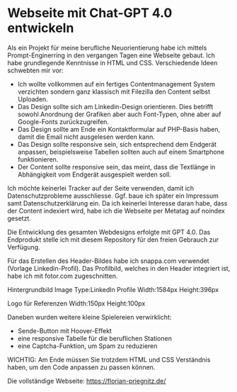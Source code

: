 # Webseite mit Chat-GPT 4.0 entwickeln
Als ein Projekt für meine berufliche Neuorientierung habe ich mittels Prompt-Enginerring in den vergangen Tagen eine Webseite gebaut. Ich habe grundlegende Kenntnisse in HTML und CSS. Verschiedende Ideen schwebten mir vor:

- Ich wollte vollkommen auf ein fertiges Contentmanagement System verzichten sondern ganz klassisch mit Filezilla den Content selbst Uploaden.
- Das Design sollte sich am Linkedin-Design orientieren. Dies betrifft sowohl Anordnung der Grafiken aber auch Font-Typen, ohne aber auf Google-Fonts zurückzugreifen.
- Das Design sollte am Ende ein Kontaktformular auf PHP-Basis haben, damit die Email nicht ausgelesen werden kann.
- Das Design sollte responsive sein, sich entsprechend dem Endgerät anpassen, beispielsweise Tabellen sollten auch auf einem Smartphone funktionieren.
- Der Content sollte responsive sein, das meint, dass die Textlänge in Abhängigkeit vom Endgerät ausgespielt werden soll.

Ich möchte keinerlei Tracker auf der Seite verwenden, damit ich Datenschutzprobleme ausschliesse. Ggf. baue ich später ein Impressum samt Datenschutzerklärung ein. Da ich keinerlei Interesse daran habe, dass der Content indexiert wird, habe ich die Webseite per Metatag auf noindex gesetzt.

Die Entwicklung des gesamten Webdesigns erfolgte mit GPT 4.0. Das Endprodukt stelle ich mit diesem Repository für den freien Gebrauch zur Verfügung.

Für das Erstellen des Header-Bildes habe ich snappa.com verwendet (Vorlage Linkedin-Profil). Das Profilbild, welches in den Header integriert ist, habe ich mit fotor.com zugeschnitten.

Hintergrundbild
Image Type:LinkedIn Profile
Width:1584px
Height:396px

Logo für Referenzen
Width:150px
Height:100px

Daneben wurden weitere kleine Spielereien verwirklicht:
- Sende-Button mit Hoover-Effekt
- eine responsive Tabelle für die beruflichen Stationen
- eine Captcha-Funktion, um Spam zu reduzieren


WICHTIG: Am Ende müssen Sie trotzdem HTML und CSS Verständnis haben, um den Code anpassen zu passen können.

Die vollständige Webseite:
https://florian-priegnitz.de/
